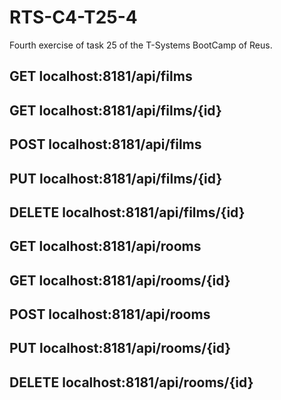 # RTS-C4-T25-4
Fourth exercise of task 25 of the T-Systems BootCamp of Reus.

## GET localhost:8181/api/films
## GET localhost:8181/api/films/{id}
## POST localhost:8181/api/films
## PUT localhost:8181/api/films/{id}
## DELETE localhost:8181/api/films/{id}


## GET localhost:8181/api/rooms
## GET localhost:8181/api/rooms/{id}
## POST localhost:8181/api/rooms
## PUT localhost:8181/api/rooms/{id}
## DELETE localhost:8181/api/rooms/{id}
